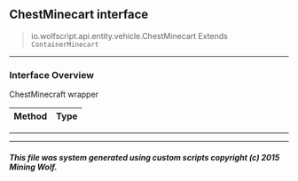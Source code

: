 ## ChestMinecart __interface__

>io.wolfscript.api.entity.vehicle.ChestMinecart
>Extends `ContainerMinecart`

---

### Interface Overview

ChestMinecraft wrapper

Method | Type   
--- | :--- 



---

---


##### This file was system generated using custom scripts copyright (c) 2015 Mining Wolf.
	

